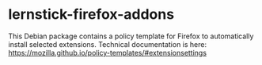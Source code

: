 # lernstick-firefox-addons

This Debian package contains a policy template for Firefox to automatically install selected extensions.
Technical documentation is here:
https://mozilla.github.io/policy-templates/#extensionsettings
